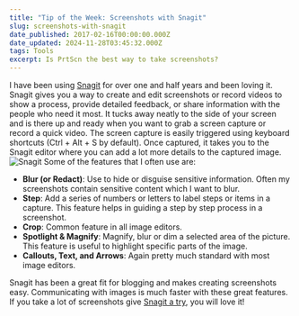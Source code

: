 ```yaml
---
title: "Tip of the Week: Screenshots with Snagit"
slug: screenshots-with-snagit
date_published: 2017-02-16T00:00:00.000Z
date_updated: 2024-11-28T03:45:32.000Z
tags: Tools
excerpt: Is PrtScn the best way to take screenshots?
---
```


I have been using [Snagit](https://www.techsmith.com/screen-capture.html) for over one and half years and been loving it. Snagit gives you a way to create and edit screenshots or record videos to show a process, provide detailed feedback, or share information with the people who need it most. It tucks away neatly to the side of your screen and is there up and ready when you want to grab a screen capture or record a quick video. The screen capture is easily triggered using keyboard shortcuts (Ctrl + Alt + S by default). Once captured, it takes you to the Snagit editor where you can add a lot more details to the captured image.
![Snagit](__GHOST_URL__/content/images/snagit.gif)
Some of the features that I often use are:

- **Blur (or Redact)**: Use to hide or disguise sensitive information. Often my screenshots contain sensitive content which I want to blur.
- **Step**: Add a series of numbers or letters to label steps or items in a capture. This feature helps in guiding a step by step process in a screenshot.
- **Crop**: Common feature in all image editors.
- **Spotlight & Magnify**: Magnify, blur or dim a selected area of the picture. This feature is useful to highlight specific parts of the image.
- **Callouts, Text, and Arrows**: Again pretty much standard with most image editors.

Snagit has been a great fit for blogging and makes creating screenshots easy. Communicating with images is much faster with these great features. If you take a lot of screenshots give [Snagit a try](https://www.techsmith.com/download/snagit/), you will love it!
